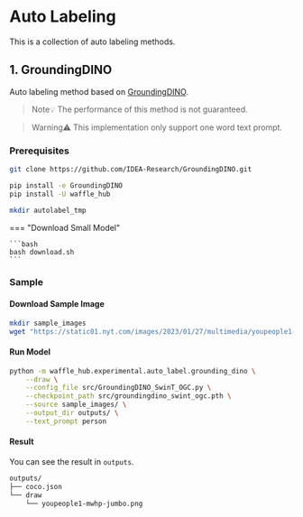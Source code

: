 # Auto Labeling
This is a collection of auto labeling methods.

## 1. GroundingDINO

Auto labeling method based on [GroundingDINO](https://github.com/IDEA-Research/GroundingDINO).

> Note💡 The performance of this method is not guaranteed.

> Warning⚠️ This implementation only support one word text prompt.

### Prerequisites

```bash
git clone https://github.com/IDEA-Research/GroundingDINO.git

pip install -e GroundingDINO
pip install -U waffle_hub

mkdir autolabel_tmp
```

=== "Download Small Model"

    ```bash
    bash download.sh
    ```

### Sample

#### Download Sample Image
```bash
mkdir sample_images
wget "https://static01.nyt.com/images/2023/01/27/multimedia/youpeople1-mwhp/youpeople1-mwhp-jumbo.jpg?quality=75&auto=webp" -O sample_images/youpeople1-mwhp-jumbo.jpg
```

#### Run Model

```bash
python -m waffle_hub.experimental.auto_label.grounding_dino \
    --draw \
    --config_file src/GroundingDINO_SwinT_OGC.py \
    --checkpoint_path src/groundingdino_swint_ogc.pth \
    --source sample_images/ \
    --output_dir outputs/ \
    --text_prompt person
```

#### Result

You can see the result in `outputs`.

```bash
outputs/
├── coco.json
└── draw
    └── youpeople1-mwhp-jumbo.png
```